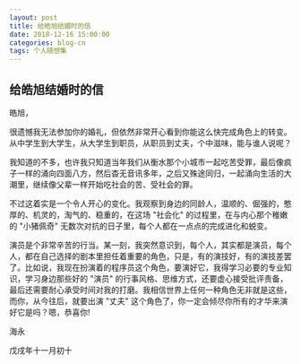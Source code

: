 ```yaml
---
layout: post
title: 给皓旭结婚时的信
date: 2018-12-16 15:00:00
categories: blog-cn
tags: 个人随想集
--- 
```


## 给皓旭结婚时的信

皓旭，

很遗憾我无法参加你的婚礼，但依然非常开心看到你能这么快完成角色上的转变。从中学生到大学生，从大学生到职员，从职员到丈夫，个中滋味，能与谁人说呢？

我知道的不多，也许我只知道当年我们从衡水那个小城市一起吃苦受罪，最后像疯子一样的涌向四面八方，然后杳无音讯多年，之后又殊途同归，一起涌向生活的大潮里，继续像父辈一样开始吃社会的苦、受社会的罪。

不过这着实是一个令人开心的变化。我观察到身边的同龄人，温顺的、倔强的，憨厚的、机灵的，淘气的、稳重的，在这场 "社会化" 的过程里，在与内心那个稚嫩的 "小猪佩奇" 无数次对抗的日子里，每个人都在一点点的完成进化和蜕变。

演员是个非常辛苦的行当。某一刻，我突然意识到，每个人，其实都是演员，每个人，都在自己选择的剧本里担任着重要的角色，只是，有的演技好，有的演技差罢了。比如说，我现在扮演着的程序员这个角色，要演好它，我得学习必要的专业知识，学习身边那些好的 "演员" 的行事风格、思维方式，还要虚心接受批评责备，最后还需要耐心承受时间对我的打磨。我相信世界上任何一种角色无非就是这些，而你，从今往后，就要出演 "丈夫" 这个角色了，你一定会倾尽你所有的才华来演好它是吗？嗯，恭喜你!

海永

戊戌年十一月初十